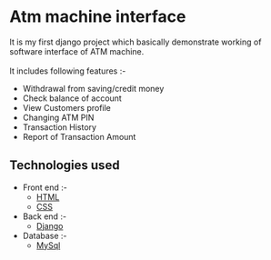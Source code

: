 # Atm machine interface
It is my first django project which basically demonstrate working of software interface of ATM machine.
<br><br> It includes following features :- <br>
  - Withdrawal from saving/credit money<br>
  - Check balance of account<br>
  - View Customers profile <br>
  - Changing ATM PIN <br>
  - Transaction History<br> 
  - Report of Transaction Amount <br>
 ## Technologies used 
  - Front end :-
    - [HTML](https://developer.mozilla.org/en-US/docs/Web/HTML)
    - [CSS](https://developer.mozilla.org/en-US/docs/Web/CSS)
  - Back end :-
    - [Django](https://docs.djangoproject.com/en/3.1/)
  - Database :-
    - [MySql](https://dev.mysql.com/doc/)
